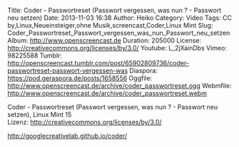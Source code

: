 Title: Coder - Passwortreset (Passwort vergessen, was nun ? - Passwort neu setzen)
Date: 2013-11-03 16:38
Author: Heiko
Category: Video
Tags: CC by,Linux,Neueinsteiger,ohne Musik,screencast,Coder,Linux Mint
Slug: Coder_Passwortreset_Passwort_vergessen_was_nun_Passwort_neu_setzen
Album: http://www.openscreencast.de
Duration: 205000
License: http://creativecommons.org/licenses/by/3.0/
Youtube: L_2jXainDbs
Vimeo: 98225588
Tumblr: http://openscreencast.tumblr.com/post/65902809736/coder-passwortreset-passwort-vergessen-was
Diaspora: https://pod.geraspora.de/posts/1658556
Oggfile: http://www.openscreencast.de/archive/coder_passwortreset.ogg
Webmfile: http://www.openscreencast.de/archive/coder_passwortreset.webm

Coder - Passwortreset (Passwort vergessen, was nun ? - Passwort neu setzen),
Linux Mint 15  
Lizenz: <http://creativecommons.org/licenses/by/3.0/>  
  
<http://googlecreativelab.github.io/coder/>

